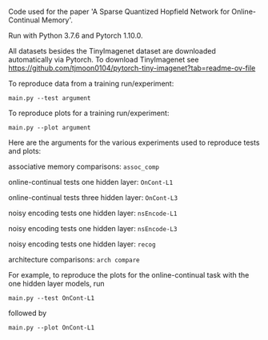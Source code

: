 Code used for the paper 'A Sparse Quantized Hopfield Network for Online-Continual Memory'.

Run with Python 3.7.6 and Pytorch 1.10.0.

All datasets besides the TinyImagenet dataset are downloaded automatically via Pytorch. To download TinyImagenet see https://github.com/tjmoon0104/pytorch-tiny-imagenet?tab=readme-ov-file


To reproduce data from a training run/experiment:

<code>main.py --test argument</code>


To reproduce plots for a training run/experiment:

<code>main.py --plot argument</code>


Here are the arguments for the various experiments
used to reproduce tests and plots:

associative memory comparisons: <code>assoc_comp</code>

online-continual tests one hidden layer: <code>OnCont-L1</code>

online-continual tests three hidden layer: <code>OnCont-L3</code>

noisy encoding tests one hidden layer: <code>nsEncode-L1</code>

noisy encoding tests one hidden layer: <code>nsEncode-L3</code>

noisy encoding tests one hidden layer: <code>recog</code>

architecture comparisons: <code>arch compare</code>


For example, to reproduce the plots for the online-continual task with the one hidden layer models, run 

<code>main.py --test OnCont-L1</code>

followed by 

<code>main.py --plot OnCont-L1</code>


